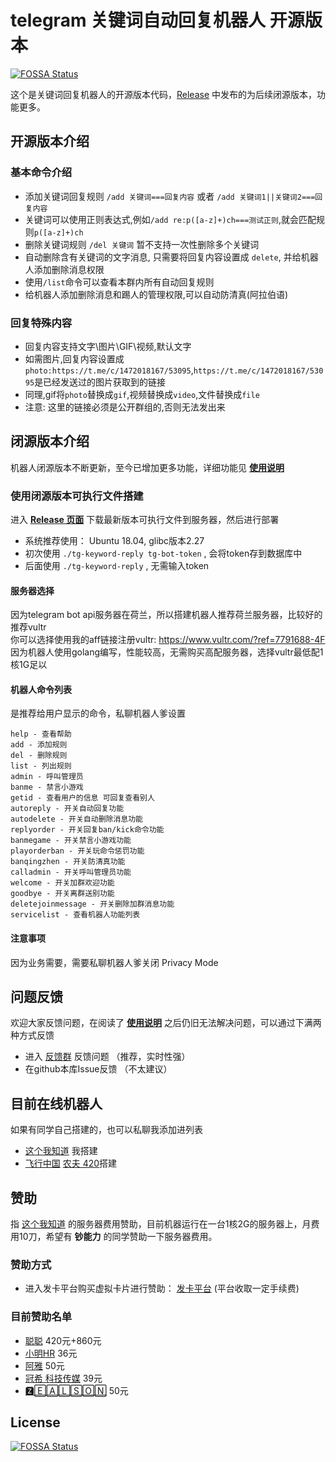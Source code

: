 # telegram 关键词自动回复机器人 开源版本
[![FOSSA Status](https://app.fossa.io/api/projects/git%2Bgithub.com%2Fzu1k%2Ftg-keyword-reply-bot.svg?type=shield)](https://app.fossa.io/projects/git%2Bgithub.com%2Fzu1k%2Ftg-keyword-reply-bot?ref=badge_shield)

这个是关键词回复机器人的开源版本代码，[Release](https://github.com/zu1k/tg-keyword-reply-bot/releases) 中发布的为后续闭源版本，功能更多。

## 开源版本介绍
### 基本命令介绍
- 添加关键词回复规则 `/add 关键词===回复内容` 或者 `/add 关键词1||关键词2===回复内容` 
- 关键词可以使用正则表达式,例如`/add re:p([a-z]+)ch===测试正则`,就会匹配规则`p([a-z]+)ch`  
- 删除关键词规则 `/del 关键词` 暂不支持一次性删除多个关键词
- 自动删除含有关键词的文字消息, 只需要将回复内容设置成 `delete`, 并给机器人添加删除消息权限
- 使用`/list`命令可以查看本群内所有自动回复规则
- 给机器人添加删除消息和踢人的管理权限,可以自动防清真(阿拉伯语)

### 回复特殊内容
- 回复内容支持文字\图片\GIF\视频,默认文字
- 如需图片,回复内容设置成`photo:https://t.me/c/1472018167/53095`,`https://t.me/c/1472018167/53095`是已经发送过的图片获取到的链接
- 同理,gif将`photo`替换成`gif`,视频替换成`video`,文件替换成`file`
- 注意: 这里的链接必须是公开群组的,否则无法发出来


## 闭源版本介绍
机器人闭源版本不断更新，至今已增加更多功能，详细功能见 **[使用说明](https://telegra.ph/%E8%BF%99%E4%B8%AA%E6%88%91%E7%9F%A5%E9%81%93%E6%9C%BA%E5%99%A8%E4%BA%BA%E4%BD%BF%E7%94%A8%E8%AF%B4%E6%98%8E-07-07)**

### 使用闭源版本可执行文件搭建  
进入 **[Release 页面](https://github.com/zu1k/tg-keyword-reply-bot/releases)** 下载最新版本可执行文件到服务器，然后进行部署       
- 系统推荐使用： Ubuntu 18.04, glibc版本2.27
- 初次使用 `./tg-keyword-reply tg-bot-token` , 会将token存到数据库中
- 后面使用 `./tg-keyword-reply` , 无需输入token

#### 服务器选择
因为telegram bot api服务器在荷兰，所以搭建机器人推荐荷兰服务器，比较好的推荐vultr      
你可以选择使用我的aff链接注册vultr: https://www.vultr.com/?ref=7791688-4F      
因为机器人使用golang编写，性能较高，无需购买高配服务器，选择vultr最低配1核1G足以

#### 机器人命令列表
是推荐给用户显示的命令，私聊机器人爹设置

```
help - 查看帮助
add - 添加规则
del - 删除规则
list - 列出规则
admin - 呼叫管理员
banme - 禁言小游戏
getid - 查看用户的信息 可回复查看别人
autoreply - 开关自动回复功能
autodelete - 开关自动删除消息功能
replyorder - 开关回复ban/kick命令功能
banmegame - 开关禁言小游戏功能
playorderban - 开关玩命令惩罚功能
banqingzhen - 开关防清真功能
calladmin - 开关呼叫管理员功能
welcome - 开关加群欢迎功能
goodbye - 开关离群送别功能
deletejoinmessage - 开关删除加群消息功能
servicelist - 查看机器人功能列表
```
#### 注意事项
因为业务需要，需要私聊机器人爹关闭 Privacy Mode

## 问题反馈
欢迎大家反馈问题，在阅读了 **[使用说明](https://telegra.ph/%E8%BF%99%E4%B8%AA%E6%88%91%E7%9F%A5%E9%81%93%E6%9C%BA%E5%99%A8%E4%BA%BA%E4%BD%BF%E7%94%A8%E8%AF%B4%E6%98%8E-07-07)** 之后仍旧无法解决问题，可以通过下满两种方式反馈
- 进入 [反馈群](https://t.me/keywordreplybotcallback) 反馈问题 （推荐，实时性强）
- 在github本库Issue反馈 （不太建议）


## 目前在线机器人
如果有同学自己搭建的，也可以私聊我添加进列表
- [这个我知道](https://t.me/keyword_reply_bot)  我搭建
- [飞行中国](https://t.me/WeedChina_bot)  [农夫 420](https://t.me/nongfu420)搭建


## 赞助
指 [这个我知道](https://t.me/keyword_reply_bot) 的服务器费用赞助，目前机器运行在一台1核2G的服务器上，月费用10刀，希望有 **钞能力** 的同学赞助一下服务器费用。

### 赞助方式
- 进入发卡平台购买虚拟卡片进行赞助： [发卡平台](https://www.kuaifaka.com/purchasing?link=peekfun) (平台收取一定手续费)

### 目前赞助名单
- [聪聪](https://t.me/congcong) 420元+860元
- [小明HR](https://t.me/xuezha) 36元
- [阿雅](https://t.me/alin0524) 50元 
- [冠希 科技传媒](https://t.me/a12399999) 39元
- [🆉🄴🄰🄻🅂🄾🄽](https://t.me/zealson) 50元


## License
[![FOSSA Status](https://app.fossa.io/api/projects/git%2Bgithub.com%2Fzu1k%2Ftg-keyword-reply-bot.svg?type=large)](https://app.fossa.io/projects/git%2Bgithub.com%2Fzu1k%2Ftg-keyword-reply-bot?ref=badge_large)

